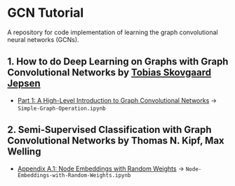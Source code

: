 # GCN Tutorial
A repository for code implementation of learning the graph convolutional neural networks (GCNs).

## 1. How to do Deep Learning on Graphs with Graph Convolutional Networks by [Tobias Skovgaard Jepsen](https://towardsdatascience.com/@tobiasskovgaardjepsen?source=follow_footer--------------------------follow_footer-)

- [Part 1: A High-Level Introduction to Graph Convolutional Networks](https://towardsdatascience.com/how-to-do-deep-learning-on-graphs-with-graph-convolutional-networks-7d2250723780) -> `Simple-Graph-Operation.ipynb`

## 2. Semi-Supervised Classification with Graph Convolutional Networks by Thomas N. Kipf, Max Welling

- [Appendix A.1: Node Embeddings with Random Weights](https://arxiv.org/abs/1609.02907) -> `Node-Embeddings-with-Random-Weights.ipynb`
